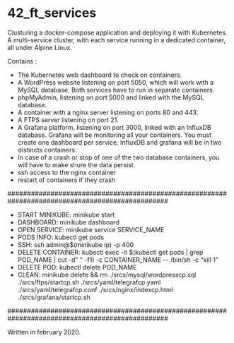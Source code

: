# 42_ft_services
Clusturing a docker-compose application and deploying it with Kubernetes.
A multi-service cluster, with each service running in a dedicated container, all under Alpine Linux. 

Contains : 
  - The Kubernetes web dashboard to check on containers.
  - A WordPress website listening on port 5050, which will work with a MySQL database. Both services have to run in separate containers.
  - phpMyAdmin, listening on port 5000 and linked with the MySQL database.
  - A container with a nginx server listening on ports 80 and 443. 
  - A FTPS server listening on port 21.
  - A Grafana platform, listening on port 3000, linked with an InfluxDB database. Grafana will be monitoring all your containers. You must create one dashboard
per service. InfluxDB and grafana will be in two distincts containers.
  - In case of a crash or stop of one of the two database containers, you will have to
make shure the data persist.
  - ssh access to the nginx container 
  - restart of containers if they crash

#################################################################################################
  - START MINIKUBE: minikube start
  - DASHBOARD: minikube dashboard
  - OPEN SERVICE: minikube service SERVICE_NAME
  - PODS INFO: kubectl get pods
  - SSH: ssh admin@$(minikube ip) -p 400
  - DELETE CONTAINER: kubectl exec -it $(kubectl get pods | grep POD_NAME | cut -d" " -f1) -c CONTAINER_NAME -- /bin/sh -c "kill 1"
  - DELETE POD: kubectl delete POD_NAME
  - CLEAN: minikube delete && rm ./srcs/mysql/wordpresscp.sql ./srcs/ftps/startcp.sh ./srcs/yaml/telegrafcp.yaml ./srcs/yaml/telegrafcp.conf ./srcs/nginx/indexcp.html ./srcs/grafana/startcp.sh 
 
#################################################################################################

Written in february 2020.
